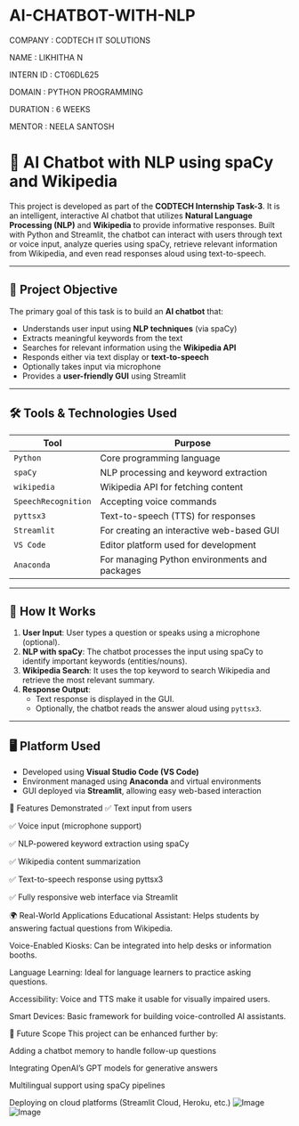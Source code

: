 # AI-CHATBOT-WITH-NLP
COMPANY : CODTECH IT SOLUTIONS

NAME : LIKHITHA N

INTERN ID : CT06DL625

DOMAIN : PYTHON PROGRAMMING

DURATION : 6 WEEKS

MENTOR : NEELA SANTOSH

# 🤖 AI Chatbot with NLP using spaCy and Wikipedia

This project is developed as part of the **CODTECH Internship Task-3**. It is an intelligent, interactive AI chatbot that utilizes **Natural Language Processing (NLP)** and **Wikipedia** to provide informative responses. Built with Python and Streamlit, the chatbot can interact with users through text or voice input, analyze queries using spaCy, retrieve relevant information from Wikipedia, and even read responses aloud using text-to-speech.

---

## 📌 Project Objective

The primary goal of this task is to build an **AI chatbot** that:
- Understands user input using **NLP techniques** (via spaCy)
- Extracts meaningful keywords from the text
- Searches for relevant information using the **Wikipedia API**
- Responds either via text display or **text-to-speech**
- Optionally takes input via microphone
- Provides a **user-friendly GUI** using Streamlit

---

## 🛠️ Tools & Technologies Used

| Tool | Purpose |
|------|---------|
| `Python` | Core programming language |
| `spaCy` | NLP processing and keyword extraction |
| `wikipedia` | Wikipedia API for fetching content |
| `SpeechRecognition` | Accepting voice commands |
| `pyttsx3` | Text-to-speech (TTS) for responses |
| `Streamlit` | For creating an interactive web-based GUI |
| `VS Code` | Editor platform used for development |
| `Anaconda` | For managing Python environments and packages |

---

## 🧠 How It Works

1. **User Input**: User types a question or speaks using a microphone (optional).
2. **NLP with spaCy**: The chatbot processes the input using spaCy to identify important keywords (entities/nouns).
3. **Wikipedia Search**: It uses the top keyword to search Wikipedia and retrieve the most relevant summary.
4. **Response Output**:
   - Text response is displayed in the GUI.
   - Optionally, the chatbot reads the answer aloud using `pyttsx3`.

---

## 🖥️ Platform Used

- Developed using **Visual Studio Code (VS Code)**
- Environment managed using **Anaconda** and virtual environments
- GUI deployed via **Streamlit**, allowing easy web-based interaction
  
📸 Features Demonstrated
✅ Text input from users

✅ Voice input (microphone support)

✅ NLP-powered keyword extraction using spaCy

✅ Wikipedia content summarization

✅ Text-to-speech response using pyttsx3

✅ Fully responsive web interface via Streamlit

🌍 Real-World Applications
Educational Assistant: Helps students by answering factual questions from Wikipedia.

Voice-Enabled Kiosks: Can be integrated into help desks or information booths.

Language Learning: Ideal for language learners to practice asking questions.

Accessibility: Voice and TTS make it usable for visually impaired users.

Smart Devices: Basic framework for building voice-controlled AI assistants.

🚀 Future Scope
This project can be enhanced further by:

Adding a chatbot memory to handle follow-up questions

Integrating OpenAI’s GPT models for generative answers

Multilingual support using spaCy pipelines

Deploying on cloud platforms (Streamlit Cloud, Heroku, etc.)
![Image](https://github.com/user-attachments/assets/5ddca226-f2b9-4530-b659-34de88f75bdd)
![Image](https://github.com/user-attachments/assets/6cf89797-e910-4139-a378-1a6c8c0cf6f1)
